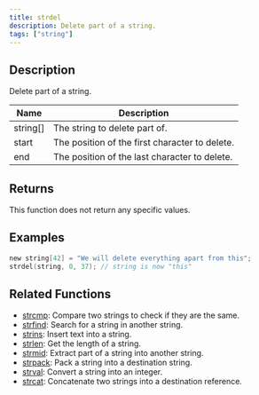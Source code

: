 ```yaml
---
title: strdel
description: Delete part of a string.
tags: ["string"]
---
```


<LowercaseNote />

## Description

Delete part of a string.

| Name     | Description                                    |
| -------- | ---------------------------------------------- |
| string[] | The string to delete part of.                  |
| start    | The position of the first character to delete. |
| end      | The position of the last character to delete.  |

## Returns

This function does not return any specific values.

## Examples

```c
new string[42] = "We will delete everything apart from this";
strdel(string, 0, 37); // string is now "this"
```

## Related Functions

- [strcmp](strcmp): Compare two strings to check if they are the same.
- [strfind](strfind): Search for a string in another string.
- [strins](strins): Insert text into a string.
- [strlen](strlen): Get the length of a string.
- [strmid](strmid): Extract part of a string into another string.
- [strpack](strpack): Pack a string into a destination string.
- [strval](strval): Convert a string into an integer.
- [strcat](strcat): Concatenate two strings into a destination reference.
